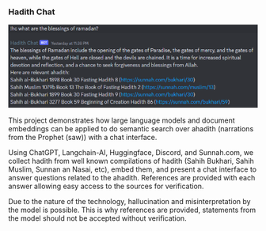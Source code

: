 ### Hadith Chat

![image](assets/chat.PNG)

This project demonstrates how large language models and document embeddings can be applied to do semantic search over ahadith (narrations from the Prophet (saw)) with a chat interface.

Using ChatGPT, Langchain-AI, Huggingface, Discord, and Sunnah.com, we collect hadith from well known compilations of hadith (Sahih Bukhari, Sahih Muslim, Sunnan an Nasai, etc), embed them, and present a chat interface to answer questions related to the ahadith. References are provided with each answer allowing easy access to the sources for verification.

Due to the nature of the technology, hallucination and misinterpretation by the model is possible. This is why references are provided, statements from the model should not be accepted without verification.

